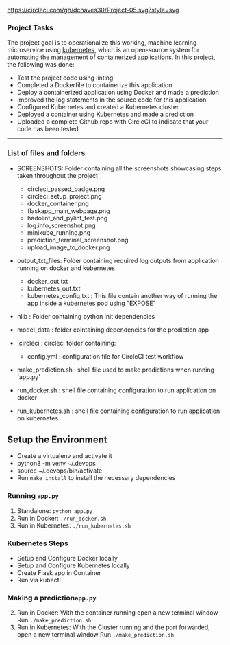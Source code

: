 <https://circleci.com/gh/dchaves30/Project-05.svg?style=svg>

### Project Tasks

The project goal is to operationalize this working, machine learning microservice using [kubernetes](https://kubernetes.io/), which is an open-source system for automating the management of containerized applications. In this project, the following was done:
* Test the project code using linting
* Completed a Dockerfile to containerize this application
* Deploy a containerized application using Docker and made a prediction
* Improved the log statements in the source code for this application
* Configured Kubernetes and created a Kubernetes cluster
* Deployed a container using Kubernetes and made a prediction
* Uploaded a complete Github repo with CircleCI to indicate that your code has been tested

---
### List of files and folders
* SCREENSHOTS: Folder containing all the screenshots showcasing steps taken throughout the project
    - circleci_passed_badge.png
    - circleci_setup_project.png
    - docker_container.png
    - flaskapp_main_webpage.png
    - hadolint_and_pylint_test.png
    - log.info_screenshot.png
    - minikube_running.png
    - prediction_terminal_screenshot.png
    - upload_image_to_docker.png

* output_txt_files: Folder containing required log outputs from application running on docker and kubernetes
    - docker_out.txt 
    - kubernetes_out.txt
    - kubernetes_config.txt : This file contain another way of running the app inside a kubernetes pod using "EXPOSE"

* nlib : Folder containing python init dependencies 
* model_data : folder cointaining dependencies for the prediction app
* .circleci : circleci folder containing:
    - config.yml : configuration file for CircleCI test workflow

* make_prediction.sh : shell file used to make predictions when running 'app.py'
* run_docker.sh : shell file containing configuration to run application on docker
* run_kubernetes.sh :  shell file containing configuration to run application on kubernetes


## Setup the Environment

* Create a virtualenv and activate it
*   python3 -m venv ~/.devops
*   source ~/.devops/bin/activate
* Run `make install` to install the necessary dependencies

### Running `app.py`

1. Standalone:  `python app.py`
2. Run in Docker:  `./run_docker.sh`
3. Run in Kubernetes:  `./run_kubernetes.sh`

### Kubernetes Steps

* Setup and Configure Docker locally
* Setup and Configure Kubernetes locally
* Create Flask app in Container
* Run via kubectl

### Making a prediction`app.py`

2. Run in Docker:  With the container running open a new terminal window
    Run `./make_prediction.sh`
3. Run in Kubernetes:  With the Cluster running and the port forwarded, open a new terminal window
    Run `./make_prediction.sh`

